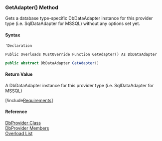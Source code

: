 ﻿### GetAdapter() Method

Gets a database type-specific DbDataAdapter instance for this provider type (i.e. SqlDataAdapter for MSSQL) without any options set yet.

#### Syntax

```vbnet
'Declaration

Public Overloads MustOverride Function GetAdapter() As DbDataAdapter
```

```csharp
public abstract DbDataAdapter GetAdapter()
```

#### Return Value

A DbDataAdapter instance for this provider type (i.e. SqlDataAdapter for MSSQL)

[!include[Requirements](../partials/requirements.md)]

#### Reference

[DbProvider Class](FChoice.Common~FChoice.Common.Data.DbProvider.md)  
[DbProvider Members](FChoice.Common~FChoice.Common.Data.DbProvider_members.md)  
[Overload List](FChoice.Common~FChoice.Common.Data.DbProvider~GetAdapter.md)